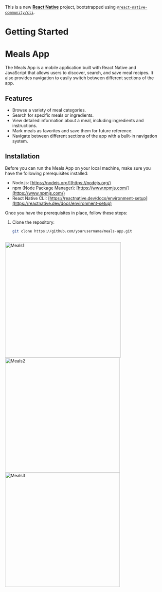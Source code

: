 This is a new [**React Native**](https://reactnative.dev) project, bootstrapped using [`@react-native-community/cli`](https://github.com/react-native-community/cli).

# Getting Started

# Meals App

The Meals App is a mobile application built with React Native and JavaScript that allows users to discover, search, and save meal recipes. It also provides navigation to easily switch between different sections of the app.

## Features

- Browse a variety of meal categories.
- Search for specific meals or ingredients.
- View detailed information about a meal, including ingredients and instructions.
- Mark meals as favorites and save them for future reference.
- Navigate between different sections of the app with a built-in navigation system.

## Installation

Before you can run the Meals App on your local machine, make sure you have the following prerequisites installed:

- Node.js: [https://nodejs.org/](https://nodejs.org/)
- npm (Node Package Manager): [https://www.npmjs.com/](https://www.npmjs.com/)
- React Native CLI: [https://reactnative.dev/docs/environment-setup](https://reactnative.dev/docs/environment-setup)

Once you have the prerequisites in place, follow these steps:

1. Clone the repository:

   ```bash
   git clone https://github.com/yourusername/meals-app.git



<img width="380" alt="Meals1" src="https://github.com/iamadityav/Meals-App/assets/70755876/472e8a07-d29f-419c-855a-baa0a8ef10e4">

<img width="377" alt="Meals2" src="https://github.com/iamadityav/Meals-App/assets/70755876/1f797521-d663-4d2d-963a-842c081ffed0">

<img width="377" alt="Meals3" src="https://github.com/iamadityav/Meals-App/assets/70755876/bf9c8a27-a30d-4303-ba51-77085776dc52">






